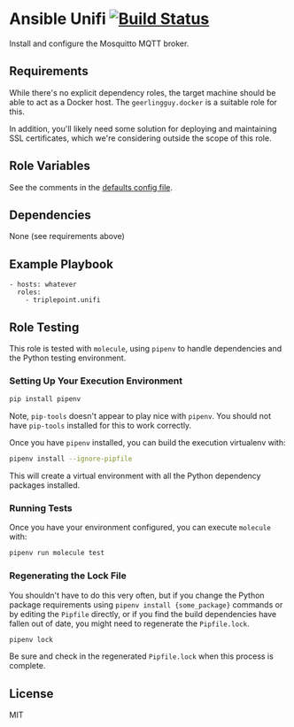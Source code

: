 # Ansible Unifi [![Build Status](https://travis-ci.org/triplepoint/ansible-unifi.svg?branch=master)](https://travis-ci.org/triplepoint/ansible-unifi)
Install and configure the Mosquitto MQTT broker.

## Requirements
While there's no explicit dependency roles, the target machine should be able to act as a Docker host.  The `geerlingguy.docker` is a suitable role for this.

In addition, you'll likely need some solution for deploying and maintaining SSL certificates, which we're considering outside the scope of this role.

## Role Variables
See the comments in the [defaults config file](defaults/main.yml).

## Dependencies
None (see requirements above)

## Example Playbook
    - hosts: whatever
      roles:
        - triplepoint.unifi

## Role Testing
This role is tested with `molecule`, using `pipenv` to handle dependencies and the Python testing environment.

### Setting Up Your Execution Environment
``` sh
pip install pipenv
```
Note, `pip-tools` doesn't appear to play nice with `pipenv`.  You should not have `pip-tools` installed for this to work correctly.

Once you have `pipenv` installed, you can build the execution virtualenv with:
``` sh
pipenv install --ignore-pipfile
```
This will create a virtual environment with all the Python dependency packages installed.

### Running Tests
Once you have your environment configured, you can execute `molecule` with:
``` sh
pipenv run molecule test
```

### Regenerating the Lock File
You shouldn't have to do this very often, but if you change the Python package requirements using `pipenv install {some_package}` commands or by editing the `Pipfile` directly, or if you find the build dependencies have fallen out of date, you might need to regenerate the `Pipfile.lock`.
``` sh
pipenv lock
```
Be sure and check in the regenerated `Pipfile.lock` when this process is complete.

## License
MIT
